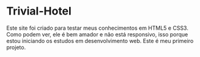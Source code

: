 # Trivial-Hotel

Este site foi criado para testar meus conhecimentos em HTML5 e CSS3. Como podem ver, ele é bem amador e não está responsivo, isso porque estou iniciando os estudos em desenvolvimento web. Este é meu primeiro projeto.
